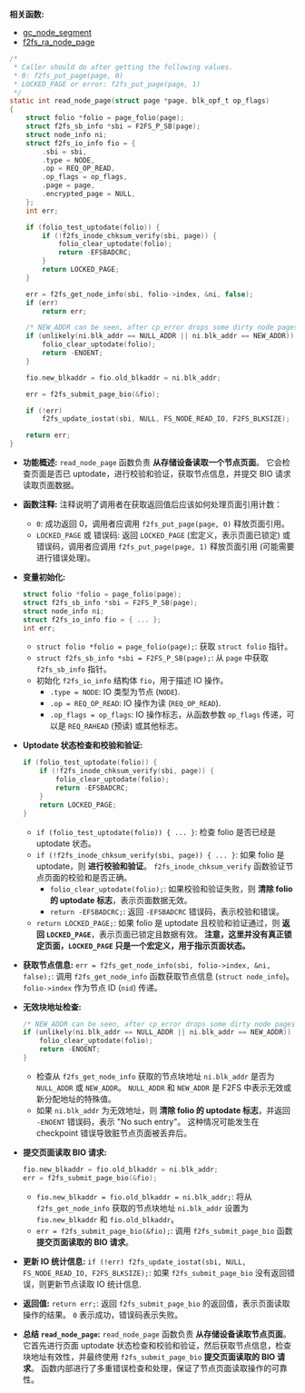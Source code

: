 **相关函数:**
* [gc_node_segment](https://github.com/sigmanature/learn_os_note/blob/main/6.13.1%E5%86%85%E6%A0%B8%E6%96%87%E6%A1%A3%E6%B3%A8%E9%87%8A/fs/f2fs/gc.c/gc_node_segment.md)
* [f2fs_ra_node_page](https://github.com/sigmanature/learn_os_note/blob/main/6.13.1%E5%86%85%E6%A0%B8%E6%96%87%E6%A1%A3%E6%B3%A8%E9%87%8A/fs/f2fs/node.c/f2fs_ra_node_page.md)
```c
/*
 * Caller should do after getting the following values.
 * 0: f2fs_put_page(page, 0)
 * LOCKED_PAGE or error: f2fs_put_page(page, 1)
 */
static int read_node_page(struct page *page, blk_opf_t op_flags)
{
	struct folio *folio = page_folio(page);
	struct f2fs_sb_info *sbi = F2FS_P_SB(page);
	struct node_info ni;
	struct f2fs_io_info fio = {
		.sbi = sbi,
		.type = NODE,
		.op = REQ_OP_READ,
		.op_flags = op_flags,
		.page = page,
		.encrypted_page = NULL,
	};
	int err;

	if (folio_test_uptodate(folio)) {
		if (!f2fs_inode_chksum_verify(sbi, page)) {
			folio_clear_uptodate(folio);
			return -EFSBADCRC;
		}
		return LOCKED_PAGE;
	}

	err = f2fs_get_node_info(sbi, folio->index, &ni, false);
	if (err)
		return err;

	/* NEW_ADDR can be seen, after cp_error drops some dirty node pages */
	if (unlikely(ni.blk_addr == NULL_ADDR || ni.blk_addr == NEW_ADDR)) {
		folio_clear_uptodate(folio);
		return -ENOENT;
	}

	fio.new_blkaddr = fio.old_blkaddr = ni.blk_addr;

	err = f2fs_submit_page_bio(&fio);

	if (!err)
		f2fs_update_iostat(sbi, NULL, FS_NODE_READ_IO, F2FS_BLKSIZE);

	return err;
}
```

*   **功能概述:** `read_node_page` 函数负责 **从存储设备读取一个节点页面**。  它会检查页面是否已 uptodate，进行校验和验证，获取节点信息，并提交 BIO 请求读取页面数据。

*   **函数注释:**  注释说明了调用者在获取返回值后应该如何处理页面引用计数：
    *   `0`:  成功返回 0，调用者应调用 `f2fs_put_page(page, 0)` 释放页面引用。
    *   `LOCKED_PAGE` 或 错误码:  返回 `LOCKED_PAGE` (宏定义，表示页面已锁定) 或 错误码，调用者应调用 `f2fs_put_page(page, 1)` 释放页面引用 (可能需要进行错误处理)。

*   **变量初始化:**
    ```c
    struct folio *folio = page_folio(page);
    struct f2fs_sb_info *sbi = F2FS_P_SB(page);
    struct node_info ni;
    struct f2fs_io_info fio = { ... };
    int err;
    ```
    *   `struct folio *folio = page_folio(page);`:  获取 `struct folio` 指针。
    *   `struct f2fs_sb_info *sbi = F2FS_P_SB(page);`:  从 `page` 中获取 `f2fs_sb_info` 指针。
    *   初始化 `f2fs_io_info` 结构体 `fio`，用于描述 IO 操作。
        *   `.type = NODE`:  IO 类型为节点 (`NODE`).
        *   `.op = REQ_OP_READ`:  IO 操作为读 (`REQ_OP_READ`).
        *   `.op_flags = op_flags`:  IO 操作标志，从函数参数 `op_flags` 传递，可以是 `REQ_RAHEAD` (预读) 或其他标志。

*   **Uptodate 状态检查和校验和验证:**
    ```c
    if (folio_test_uptodate(folio)) {
        if (!f2fs_inode_chksum_verify(sbi, page)) {
            folio_clear_uptodate(folio);
            return -EFSBADCRC;
        }
        return LOCKED_PAGE;
    }
    ```
    *   `if (folio_test_uptodate(folio)) { ... }`:  检查 folio 是否已经是 uptodate 状态。
    *   `if (!f2fs_inode_chksum_verify(sbi, page)) { ... }`:  如果 folio 是 uptodate，则 **进行校验和验证**。 `f2fs_inode_chksum_verify` 函数验证节点页面的校验和是否正确。
        *   `folio_clear_uptodate(folio);`:  如果校验和验证失败，则 **清除 folio 的 uptodate 标志**，表示页面数据无效。
        *   `return -EFSBADCRC;`:  返回 `-EFSBADCRC` 错误码，表示校验和错误。
    *   `return LOCKED_PAGE;`:  如果 folio 是 uptodate 且校验和验证通过，则 **返回 `LOCKED_PAGE`**，表示页面已锁定且数据有效。 **注意，这里并没有真正锁定页面，`LOCKED_PAGE` 只是一个宏定义，用于指示页面状态。**

*   **获取节点信息:**  `err = f2fs_get_node_info(sbi, folio->index, &ni, false);`:  调用 `f2fs_get_node_info` 函数获取节点信息 (`struct node_info`)。  `folio->index` 作为节点 ID (`nid`) 传递。

*   **无效块地址检查:**
    ```c
    /* NEW_ADDR can be seen, after cp_error drops some dirty node pages */
    if (unlikely(ni.blk_addr == NULL_ADDR || ni.blk_addr == NEW_ADDR)) {
        folio_clear_uptodate(folio);
        return -ENOENT;
    }
    ```
    *   检查从 `f2fs_get_node_info` 获取的节点块地址 `ni.blk_addr` 是否为 `NULL_ADDR` 或 `NEW_ADDR`。  `NULL_ADDR` 和 `NEW_ADDR` 是 F2FS 中表示无效或新分配地址的特殊值。
    *   如果 `ni.blk_addr` 为无效地址，则 **清除 folio 的 uptodate 标志**，并返回 `-ENOENT` 错误码，表示 "No such entry"。  这种情况可能发生在 checkpoint 错误导致脏节点页面被丢弃后。

*   **提交页面读取 BIO 请求:**
    ```c
    fio.new_blkaddr = fio.old_blkaddr = ni.blk_addr;
    err = f2fs_submit_page_bio(&fio);
    ```
    *   `fio.new_blkaddr = fio.old_blkaddr = ni.blk_addr;`:  将从 `f2fs_get_node_info` 获取的节点块地址 `ni.blk_addr` 设置为 `fio.new_blkaddr` 和 `fio.old_blkaddr`。
    *   `err = f2fs_submit_page_bio(&fio);`:  调用 `f2fs_submit_page_bio` 函数 **提交页面读取的 BIO 请求**。

*   **更新 IO 统计信息:**  `if (!err) f2fs_update_iostat(sbi, NULL, FS_NODE_READ_IO, F2FS_BLKSIZE);`:  如果 `f2fs_submit_page_bio` 没有返回错误，则更新节点读取 IO 统计信息.

*   **返回值:**  `return err;`:  返回 `f2fs_submit_page_bio` 的返回值，表示页面读取操作的结果。  `0` 表示成功，错误码表示失败。

*   **总结 `read_node_page`:**  `read_node_page` 函数负责 **从存储设备读取节点页面**。  它首先进行页面 uptodate 状态检查和校验和验证，然后获取节点信息，检查块地址有效性，并最终使用 `f2fs_submit_page_bio` **提交页面读取的 BIO 请求**。  函数内部进行了多重错误检查和处理，保证了节点页面读取操作的可靠性。
